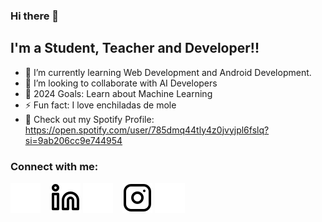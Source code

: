 ### Hi there 👋

## I'm a Student, Teacher and Developer!!

- 🌱 I’m currently learning Web Development and Android Development.
- 👯 I’m looking to collaborate with AI Developers
- 🥅 2024 Goals: Learn about Machine Learning
- ⚡ Fun fact: I love enchiladas de mole
- 🎵 Check out my Spotify Profile: https://open.spotify.com/user/785dmq44tly4z0jvyjpl6fslq?si=9ab206cc9e744954


### Connect with me:

[![website](./img/twitter-dark.svg)](https://twitter.com/YoshiQuinteroM)
&nbsp;&nbsp;
[![website](./img/linkedin-light.svg)](https://www.linkedin.com/in/joshuaquinterom/-light-mode-only)
[![website](./img/linkedin-dark.svg)](https://www.linkedin.com/in/joshuaquinterom/-dark-mode-only)
&nbsp;&nbsp;
[![website](./img/instagram-light.svg)](https://www.instagram.com/yoshi.php/-light-mode-only)
[![website](./img/instagram-dark.svg)](https://www.instagram.com/yoshi.phpr#gh-dark-mode-only)
